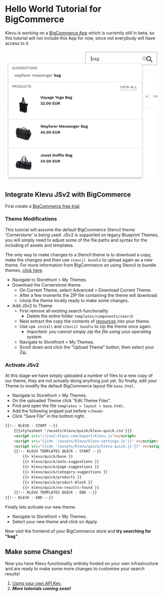 # Hello World Tutorial for BigCommerce

Klevu is working on a [BigCommerce App](https://www.klevu.com/bigcommerce/)
which is currently still in beta, so this tutorial will not include this App for now, since
not everybody will have access to it.

![Klevu Quick Search](/tutorial/hello-world/images/intro-quick-search.jpg)

## Integrate Klevu JSv2 with BigCommerce

First create a [BigCommerce free trial](https://www.bigcommerce.com).

### Theme Modifications

This tutorial will assume the default BigCommerce Stencil theme 'Cornerstone' is being used.
JSv2 is supported on legacy Blueprint Themes, you will simply need to adjust some of the file paths
and syntax for the including of assets and templates.

The only way to make changes to a Stencil theme is to download a copy,
make the changes and then use `stencil bundle` to upload again as a new theme.
For more information from BigCommerce on using Stencil to bundle themes,
[click here](https://developer.bigcommerce.com/stencil-docs/installing-stencil-cli/installing-stencil).

- Navigate to Storefront > My Themes.
- Download the Cornerstone theme.
    - On Current Theme, select Advanced > Download Current Theme.
    - After a few moments the ZIP file containing the theme will download.
    - Unzip the theme locally ready to make some changes.
- Add JSv2 to Theme
    - First remove all existing search functionality
        - Delete the entire folder `templates/components/search`
    - Next extract the copy the contents of [resources](/tutorial/hello-world/bigcommerce/resources) into your theme.
    - Use `npm install` and `stencil bundle` to zip the theme once again.
        - _Important: you cannot simply zip the file using your operating system._
    - Navigate to Storefront > My Themes.
    - Scroll down and click the "Upload Theme" button, then select your Zip.

### Activate JSv2

At this stage we have simply uploaded a number of files to a new copy of our theme,
they are not actually doing anything just yet. So finally, edit your Theme
to modify the default BigCommerce layout file `base.html`.

- Navigate to Storefront > My Themes.
- On the uploaded Theme click "Edit Theme Files".
- Find and open the file `templates > layout > base.html`.
- Add the following snippet just before `</head>`
- Click "Save File" in the bottom right.

```html
{{!-- KLEVU - START --}}
    {{{stylesheet '/assets/klevu/quick/klevu-quick.css'}}}
    <script src="//jsv2.klevu.com/export/klevu.js"></script>
    <script src="{{cdn '/assets/klevu/klevu-settings.js'}}" ></script>
    <script src="{{cdn '/assets/klevu/quick/klevu-quick.js'}}" ></script>
    {{!-- KLEVU TEMPLATES QUICK - START --}}
        {{> klevu/quick/base }}
        {{> klevu/quick/auto-suggestions }}
        {{> klevu/quick/page-suggestions }}
        {{> klevu/quick/category-suggestions }}
        {{> klevu/quick/products }}
        {{> klevu/quick/product-block }}
        {{> klevu/quick/no-results-found }}
    {{!-- KLEVU TEMPLATES QUICK - END --}}
{{!-- KLEVU - END --}}
```

Finally lets activate our new theme.

- Navigate to Storefront > My Themes.
- Select your new theme and click on Apply. 

Now visit the frontend of your BigCommerce store and **try searching for "bag"**.

## Make some Changes!

Now you have Klevu functionality entirely hosted on your own infrastructure
and are ready to make some more changes to customise your search results!

1. [Using your own API Key.](/tutorial/your-api-key/bigcommerce)
1. _**More tutorials coming soon!**_
